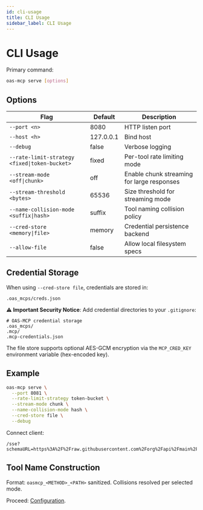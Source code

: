 ```yaml
---
id: cli-usage
title: CLI Usage
sidebar_label: CLI Usage
---
```


# CLI Usage

Primary command:

```bash
oas-mcp serve [options]
```

## Options

| Flag | Default | Description |
| ---- | ------- | ----------- |
| `--port <n>` | 8080 | HTTP listen port |
| `--host <h>` | 127.0.0.1 | Bind host |
| `--debug` | false | Verbose logging |
| `--rate-limit-strategy <fixed\|token-bucket>` | fixed | Per-tool rate limiting mode |
| `--stream-mode <off\|chunk>` | off | Enable chunk streaming for large responses |
| `--stream-threshold <bytes>` | 65536 | Size threshold for streaming mode |
| `--name-collision-mode <suffix\|hash>` | suffix | Tool naming collision policy |
| `--cred-store <memory\|file>` | memory | Credential persistence backend |
| `--allow-file` | false | Allow local filesystem specs |

## Credential Storage

When using `--cred-store file`, credentials are stored in:
```
.oas_mcps/creds.json
```

**⚠️ Important Security Notice**: Add credential directories to your `.gitignore`:
```gitignore
# OAS-MCP credential storage
.oas_mcps/
.mcp/
.mcp-credentials.json
```

The file store supports optional AES-GCM encryption via the `MCP_CRED_KEY` environment variable (hex-encoded key).

## Example

```bash
oas-mcp serve \
  --port 8081 \
  --rate-limit-strategy token-bucket \
  --stream-mode chunk \
  --name-collision-mode hash \
  --cred-store file \
  --debug
```

Connect client:
```
/sse?schemaURL=https%3A%2F%2Fraw.githubusercontent.com%2Forg%2Fapi%2Fmain%2Fopenapi.yaml&baseURL=https://api.example.com
```

## Tool Name Construction
Format: `oasmcp_<METHOD>_<PATH>` sanitized. Collisions resolved per selected mode.

Proceed: [Configuration](configuration.md).
